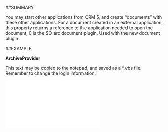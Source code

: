 

##SUMMARY

You may start other applications from CRM 5, and create “documents” with these other applications. For a document created in an external application, this property returns a reference to the application needed to open the document, 0 is the SO_arc document plugin. Used with the new document plugin


##EXAMPLE

**ArchiveProvider**

This text may be copied to the notepad, and saved as a *.vbs file. Remember to change the login information.

![](../../Examples/vbs/SODocument.ArchiveProvider.vbs.txt)





